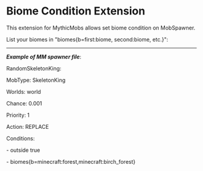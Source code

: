 # Biome Condition Extension

This extension for MythicMobs allows set biome condition on MobSpawner.

List your biomes in "biomes{b=first:biome, second:biome, etc.}":
***
***Example of MM spawner file***: 

RandomSkeletonKing:

 MobType: SkeletonKing

 Worlds: world

 Chance: 0.001

 Priority: 1

 Action: REPLACE

 Conditions:

 \- outside true

 \- biomes{b=minecraft:forest,minecraft:birch_forest}
